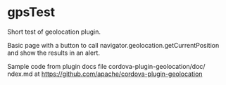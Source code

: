 gpsTest
===========
Short test of geolocation plugin.

Basic page with a button to call navigator.geolocation.getCurrentPosition 
and show the results in an alert.

Sample code from plugin docs file 
cordova-plugin-geolocation/doc/ ndex.md at
https://github.com/apache/cordova-plugin-geolocation
